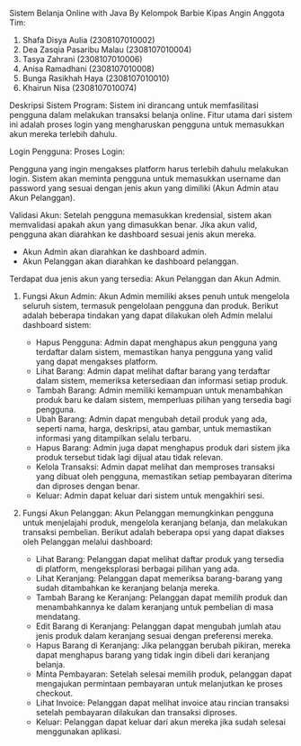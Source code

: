 Sistem Belanja Online with Java By Kelompok Barbie Kipas Angin
Anggota Tim:
1. Shafa Disya Aulia (2308107010002)
2. Dea Zasqia Pasaribu Malau (2308107010004)
4. Tasya Zahrani (2308107010006)
5. Anisa Ramadhani (2308107010008)
6. Bunga Rasikhah Haya (2308107010010)
7. Khairun Nisa (2308107010074)

Deskripsi Sistem Program:
Sistem ini dirancang untuk memfasilitasi pengguna dalam melakukan transaksi belanja online. Fitur utama dari sistem ini adalah proses login yang mengharuskan pengguna untuk memasukkan akun mereka terlebih dahulu. 

Login Pengguna:
Proses Login: 

Pengguna yang ingin mengakses platform harus terlebih dahulu melakukan login. Sistem akan meminta pengguna untuk memasukkan username dan password yang sesuai dengan jenis akun yang dimiliki (Akun Admin atau Akun Pelanggan).

Validasi Akun: Setelah pengguna memasukkan kredensial, sistem akan memvalidasi apakah akun yang dimasukkan benar. Jika akun valid, pengguna akan diarahkan ke dashboard sesuai jenis akun mereka.
- Akun Admin akan diarahkan ke dashboard admin.
- Akun Pelanggan akan diarahkan ke dashboard pelanggan.

Terdapat dua jenis akun yang tersedia: Akun Pelanggan dan Akun Admin.
1) Fungsi Akun Admin:
   Akun Admin memiliki akses penuh untuk mengelola seluruh sistem, termasuk pengelolaan pengguna dan produk. Berikut adalah beberapa tindakan yang dapat dilakukan oleh Admin melalui dashboard sistem:
   - Hapus Pengguna: Admin dapat menghapus akun pengguna yang terdaftar dalam sistem, memastikan hanya pengguna yang valid yang dapat mengakses platform.
   - Lihat Barang: Admin dapat melihat daftar barang yang terdaftar dalam sistem, memeriksa ketersediaan dan informasi setiap produk.
   - Tambah Barang: Admin memiliki kemampuan untuk menambahkan produk baru ke dalam sistem, memperluas pilihan yang tersedia bagi pengguna.
   - Ubah Barang: Admin dapat mengubah detail produk yang ada, seperti nama, harga, deskripsi, atau gambar, untuk memastikan informasi yang ditampilkan selalu terbaru.
   - Hapus Barang: Admin juga dapat menghapus produk dari sistem jika produk tersebut tidak lagi dijual atau tidak relevan.
   - Kelola Transaksi: Admin dapat melihat dan memproses transaksi yang dibuat oleh pengguna, memastikan setiap pembayaran diterima dan diproses dengan benar.
   - Keluar: Admin dapat keluar dari sistem untuk mengakhiri sesi.

2) Fungsi Akun Pelanggan:
   Akun Pelanggan memungkinkan pengguna untuk menjelajahi produk, mengelola keranjang belanja, dan melakukan transaksi pembelian. Berikut adalah beberapa opsi yang dapat diakses oleh Pelanggan melalui dashboard:
   - Lihat Barang: Pelanggan dapat melihat daftar produk yang tersedia di platform, mengeksplorasi berbagai pilihan yang ada.
   - Lihat Keranjang: Pelanggan dapat memeriksa barang-barang yang sudah ditambahkan ke keranjang belanja mereka.
   - Tambah Barang ke Keranjang: Pelanggan dapat memilih produk dan menambahkannya ke dalam keranjang untuk pembelian di masa mendatang.
   - Edit Barang di Keranjang: Pelanggan dapat mengubah jumlah atau jenis produk dalam keranjang sesuai dengan preferensi mereka.
   - Hapus Barang di Keranjang: Jika pelanggan berubah pikiran, mereka dapat menghapus barang yang tidak ingin dibeli dari keranjang belanja.
   - Minta Pembayaran: Setelah selesai memilih produk, pelanggan dapat mengajukan permintaan pembayaran untuk melanjutkan ke proses checkout.
   - Lihat Invoice: Pelanggan dapat melihat invoice atau rincian transaksi setelah pembayaran dilakukan dan transaksi diproses.
   - Keluar: Pelanggan dapat keluar dari akun mereka jika sudah selesai menggunakan aplikasi.

